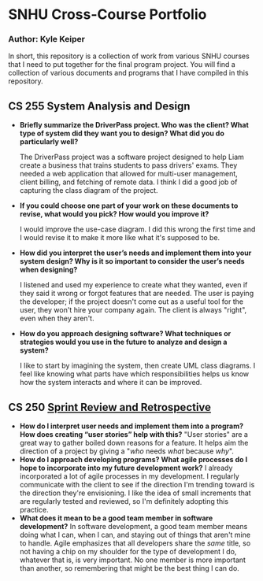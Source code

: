 # SNHU Cross-Course Portfolio
### Author: Kyle Keiper

In short, this repository is a collection of work from various SNHU courses that I need to put together for the final program project. You will find a collection of various documents and programs that I have compiled in this repository.

## CS 255 System Analysis and Design
* **Briefly summarize the DriverPass project. Who was the client? What type of system did they want you to design?
What did you do particularly well?**

    The DriverPass project was a software project designed to help Liam create a business that trains students to pass drivers' exams. They needed a web application that allowed for multi-user management, client billing, and fetching of remote data. I think I did a good job of capturing the class diagram of the project.
* **If you could choose one part of your work on these documents to revise, what would you pick? How would you improve it?**

    I would improve the use-case diagram. I did this wrong the first time and I would revise it to make it more like what it's supposed to be.
* **How did you interpret the user’s needs and implement them into your system design? Why is it so important to consider the user’s needs when designing?**

    I listened and used my experience to create what they wanted, even if they said it wrong or forgot features that are needed. The user is paying the developer; if the project doesn't come out as a useful tool for the user, they won't hire your company again. The client is always "right", even when they aren't.
* **How do you approach designing software? What techniques or strategies would you use in the future to analyze and design a system?**

    I like to start by imagining the system, then create UML class diagrams. I feel like knowing what parts have which responsibilities helps us know how the system interacts and where it can be improved.

## CS 250 [Sprint Review and Retrospective](https://github.com/kkeiper1103/snhu-portfolio/blob/main/Journal%20-%20Scrum%20Master.docx)
* **How do I interpret user needs and implement them into a program? How does creating “user stories” help with this?**
 "User stories" are a great way to gather boiled down reasons for a feature. It helps aim the direction of a project by giving a "_who_ needs _what_ because _why_". 
* **How do I approach developing programs? What agile processes do I hope to incorporate into my future development work?**
  I already incorporated a lot of agile processes in my development. I regularly communicate with the client to see if the direction I'm trending toward is the direction they're envisioning. I like the idea of small increments that are regularly tested and reviewed, so I'm definitely adopting this practice.
* **What does it mean to be a good team member in software development?**
  In software development, a good team member means doing what I can, when I can, and staying out of things that aren't mine to handle. Agile emphasizes that all developers share the _same_ title, so not having a chip on my shoulder for the type of development I do, whatever that is, is very important. No one member is more important than another, so remembering that might be the best thing I can do.
